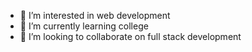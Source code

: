 - 👀 I’m interested in web development
- 🌱 I’m currently learning college
- 💞️ I’m looking to collaborate on full stack development



